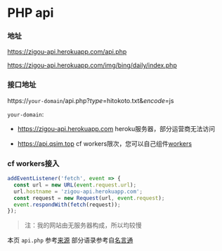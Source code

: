 # PHP api

### 地址

https://zigou-api.herokuapp.com/api.php

https://zigou-api.herokuapp.com/img/bing/daily/index.php



### 接口地址

https://`your-domain`/api.php?*type*=hitokoto.txt&*encode*=js

`your-domain`: 

  - https://zigou-api.herokuapp.com  heroku服务器，部分运营商无法访问

  - https://api.qsim.top cf workers限次，您可以自己组件[workers](#cf-workers接入)


### cf workers接入
``` js
addEventListener('fetch', event => {
  const url = new URL(event.request.url);
  url.hostname = 'zigou-api.herokuapp.com';
  const request = new Request(url, event.request);
  event.respondWith(fetch(request));
});
```

> 注：我的网站由无服务器构成，所以均较慢

本页 `api.php` 参考[来源](https://blog.imvann.com/6.html) 部分语录参考自[名言通](https://www.mingyantong.com/)
